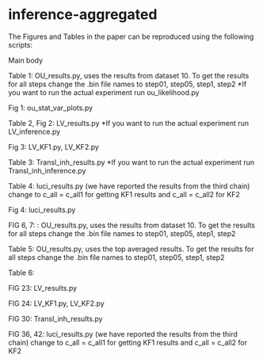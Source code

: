 # inference-aggregated

The Figures and Tables in the paper can be reproduced using the following scripts:

Main body

Table 1: OU_results.py, uses the results from dataset 10.
To get the results for all steps change the .bin file names to  step01, step05, step1, step2 
*If you want to run the actual experiment run ou_likelihood.py

Fig 1: ou_stat_var_plots.py

Table 2, Fig 2: LV_results.py
*If you want to run the actual experiment run LV_inference.py

Fig 3: LV_KF1.py, LV_KF2.py

Table 3: Transl_inh_results.py
*If you want to run the actual experiment run Transl_inh_inference.py

Table 4: luci_results.py (we have reported the results from the third chain)
change to c_all = c_all1 for getting KF1 results and c_all = c_all2 for KF2

Fig 4: luci_results.py


FIG 6, 7: : OU_results.py, uses the results from dataset 10.
To get the results for all steps change the .bin file names to  step01, step05, step1, step2 

Table 5: OU_results.py, uses the top averaged results.
To get the results for all steps change the .bin file names to  step01, step05, step1, step2 

Table 6:

FIG 23: LV_results.py

FIG 24: LV_KF1.py, LV_KF2.py

FIG 30: Transl_inh_results.py

FIG 36, 42: luci_results.py (we have reported the results from the third chain)
change to c_all = c_all1 for getting KF1 results and c_all = c_all2 for KF2

